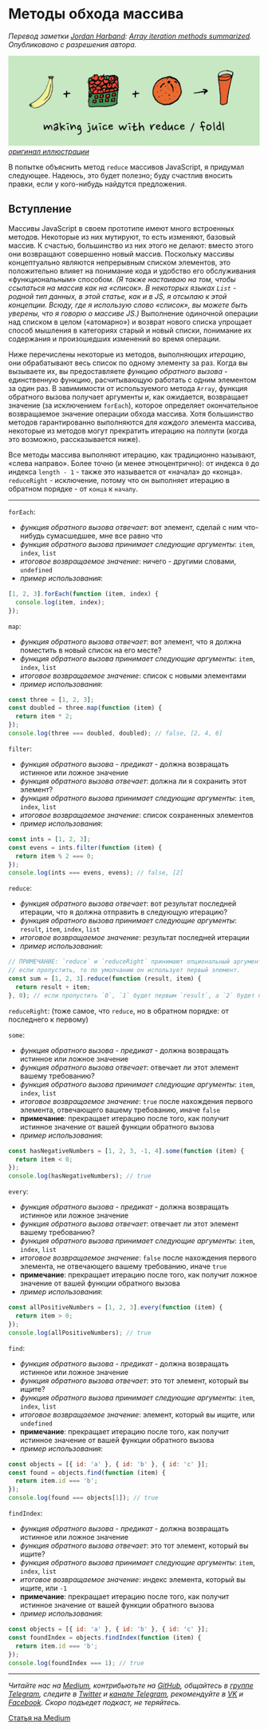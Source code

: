 # Методы обхода массива

*Перевод заметки [Jordan Harband](https://twitter.com/ljharb): [Array iteration methods summarized](https://gist.github.com/ljharb/58faf1cfcb4e6808f74aae4ef7944cff). Опубликовано с разрешения автора.*

![](make_juice_with_reduce.jpg)
*[оригинал иллюстрации](https://farm8.staticflickr.com/7511/16002581689_0529f29fec_h.jpg)*

В попытке объяснить метод `reduce` массивов JavaScript, я придумал следующее. Надеюсь, это будет полезно; буду счастлив вносить правки, если у кого-нибудь найдутся предложения.

## Вступление
Массивы JavaScript в своем прототипе имеют много встроенных методов. Некоторые из них мутируют, то есть изменяют, базовый массив. К счастью, большинство из них этого не делают: вместо этого они возвращают совершенно новый массив. Поскольку массивы концептуально являются непрерывным списком элементов, это положительно влияет на понимание кода и удобство его обслуживания «функциональным» способом. *(Я также настаиваю на том, чтобы ссылаться на массив как на «список». В некоторых языках `List` - родной тип данных, в этой статье, как и в JS, я отсылаю к этой концепции. Всюду, где я использую слово «список», вы можете быть уверены, что я говорю о массиве JS.)* Выполнение одиночной операции над списком в целом («атомарно») и возврат нового списка упрощает способ мышления в категориях старый и новый списки, понимание их содержания и произошедших изменений во время операции.

Ниже перечислены некоторые из методов, выполняющих *итерацию*, они обрабатывают весь список по одному элементу за раз. Когда вы вызываете их, вы предоставляете *функцию обратного вызова* - единственную функцию, расчитывающую работать с одним элементом за один раз. В завимимости от используемого метода `Array`, функция обратного вызова получает аргументы и, как ожидается, возвращает значение (за исключением `forEach`), которое определяет окончательное возвращаемое значение операции обхода массива. Хотя большинство методов гарантированно выполняются *для каждого* элемента массива, некоторые из методов могут прекратить итерацию на полпути (когда это возможно, рассказывается ниже).

Все методы массива выполняют итерацию, как традиционно называют, «слева направо». Более точно (и менее этноцентрично): от индекса `0` до индекса `length - 1` - также это называется от «начала» до «конца». `reduceRight` - исключение, потому что он выполняет итерацию в обратном порядке - от `конца` к `началу`.

- - - -

`forEach`:
* *функция обратного вызова отвечает*: вот элемент, сделай с ним что-нибудь сумасшедшее, мне все равно что
* *функция обратного вызова принимает следующие аргументы*: `item`, `index`, `list`
* *итоговое возвращаемое значение*: ничего - другими словами, `undefined`
* *пример использования*:

```js
[1, 2, 3].forEach(function (item, index) {
  console.log(item, index);
});
```

`map`:
* *функция обратного вызова отвечает*: вот элемент, что я должна поместить в новый список на его месте?
* *функция обратного вызова принимает следующие аргументы*: `item`, `index`, `list`
* *итоговое возвращаемое значение*: список с новыми элементами
* *пример использования*:

```js
const three = [1, 2, 3];
const doubled = three.map(function (item) {
  return item * 2;
});
console.log(three === doubled, doubled); // false, [2, 4, 6]
```

`filter`:
* *функция обратного вызова - предикат* - должна возвращать истинное или ложное значение
* *функция обратного вызова отвечает*: должна ли я сохранить этот элемент?
* *функция обратного вызова принимает следующие аргументы*: `item`, `index`, `list`
* *итоговое возвращаемое значение*: список сохраненных элементов
* *пример использования*:

```js
const ints = [1, 2, 3];
const evens = ints.filter(function (item) {
  return item % 2 === 0;
});
console.log(ints === evens, evens); // false, [2]
```

`reduce`:
* *функция обратного вызова отвечает*: вот результат последней итерации, что я должна отправить в следующую итерацию?
* *функция обратного вызова принимает следующие аргументы*: `result`, `item`, `index`, `list`
* *итоговое возвращаемое значение*: результат последней итерации
* *пример использования*:

```js
// ПРИМЕЧАНИЕ: `reduce` и `reduceRight` принимают опциональный аргумент "initialValue" после функции обратного вызова.
// если пропустить, то по умолчанию он использует первый элемент.
const sum = [1, 2, 3].reduce(function (result, item) {
  return result + item;
}, 0); // если пропустить `0`, `1` будет первым `result`, а `2` будет первым `item`
```

`reduceRight`: (тоже самое, что `reduce`, но в обратном порядке: от последнего к первому)

`some`:
* *функция обратного вызова - предикат* - должна возвращать истинное или ложное значение
* *функция обратного вызова отвечает*: отвечает ли этот элемент вашему требованию?
* *функция обратного вызова принимает следующие аргументы*: `item`, `index`, `list`
* *итоговое возвращаемое значение*: `true` после нахождения первого элемента, отвечающего вашему требованию, иначе `false`
* **примечание**: прекращает итерацию после того, как получит истинное значение от вашей функции обратного вызова
* *пример использования*:

```js
const hasNegativeNumbers = [1, 2, 3, -1, 4].some(function (item) {
  return item < 0;
});
console.log(hasNegativeNumbers); // true
```

`every`:
* *функция обратного вызова - предикат* - должна возвращать истинное или ложное значение
* *функция обратного вызова отвечает*: отвечает ли этот элемент вашему требованию?
* *функция обратного вызова принимает следующие аргументы*: `item`, `index`, `list`
* *итоговое возвращаемое значение*: `false` после нахождения первого элемента, не отвечающего вашему требованию, иначе `true`
* **примечание**: прекращает итерацию после того, как получит ложное значение от вашей функции обратного вызова
* *пример использования*:

```js
const allPositiveNumbers = [1, 2, 3].every(function (item) {
  return item > 0;
});
console.log(allPositiveNumbers); // true
```

`find`:
* *функция обратного вызова - предикат* - должна возвращать истинное или ложное значение
* *функция обратного вызова отвечает*: это тот элемент, который вы ищите?
* *функция обратного вызова принимает следующие аргументы*: `item`, `index`, `list`
* *итоговое возвращаемое значение*: элемент, который вы ищите, или `undefined`
* **примечание**: прекращает итерацию после того, как получит истинное значение от вашей функции обратного вызова
* *пример использования*:

```js
const objects = [{ id: 'a' }, { id: 'b' }, { id: 'c' }];
const found = objects.find(function (item) {
  return item.id === 'b';
});
console.log(found === objects[1]); // true
```

`findIndex`:
* *функция обратного вызова - предикат* - должна возвращать истинное или ложное значение
* *функция обратного вызова отвечает*: это тот элемент, который вы ищите?
* *функция обратного вызова принимает следующие аргументы*: `item`, `index`, `list`
* *итоговое возвращаемое значение*: индекс элемента, который вы ищите, или `-1`
* **примечание**: прекращает итерацию после того, как получит истинное значение от вашей функции обратного вызова
* *пример использования*:

```js
const objects = [{ id: 'a' }, { id: 'b' }, { id: 'c' }];
const foundIndex = objects.findIndex(function (item) {
  return item.id === 'b';
});
console.log(foundIndex === 1); // true
```

- - - -

*Читайте нас на [Medium](https://medium.com/devschacht), контрибьютьте на [GitHub](https://github.com/devSchacht), общайтесь в [группе Telegram](https://t.me/devSchacht), следите в [Twitter](https://twitter.com/DevSchacht) и [канале Telegram](https://t.me/devSchachtChannel), рекомендуйте в [VK](https://vk.com/devschacht) и [Facebook](https://www.facebook.com/devSchacht). Скоро подъедет подкаст, не теряйтесь.*

[Статья на Medium](https://medium.com/devschacht/jordan-harband-array-iteration-methods-summarized-52c1e759b9bc)
